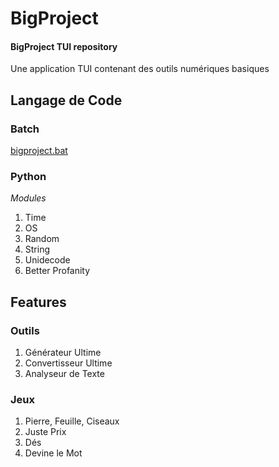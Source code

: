 # BigProject
#### BigProject TUI repository
Une application TUI contenant des outils numériques basiques   

## Langage de Code
### Batch
[bigproject.bat](https://github.com/yrsciv95/BigProject/blob/BigProject/bigproject.bat "Lien vers le fichier Batch de BigProject")
### Python
*Modules*
1. Time
2. OS
3. Random
4. String 
5. Unidecode
6. Better Profanity

## Features
### Outils
1. Générateur Ultime
2. Convertisseur Ultime
3. Analyseur de Texte

### Jeux
1. Pierre, Feuille, Ciseaux
2. Juste Prix
3. Dés
4. Devine le Mot
